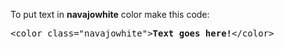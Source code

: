 To put text in <b>navajowhite</b> color make this code:
<pre>&lt;color class="navajowhite"&gt;<b>Text goes here!</b>&lt;/color&gt;</pre>
